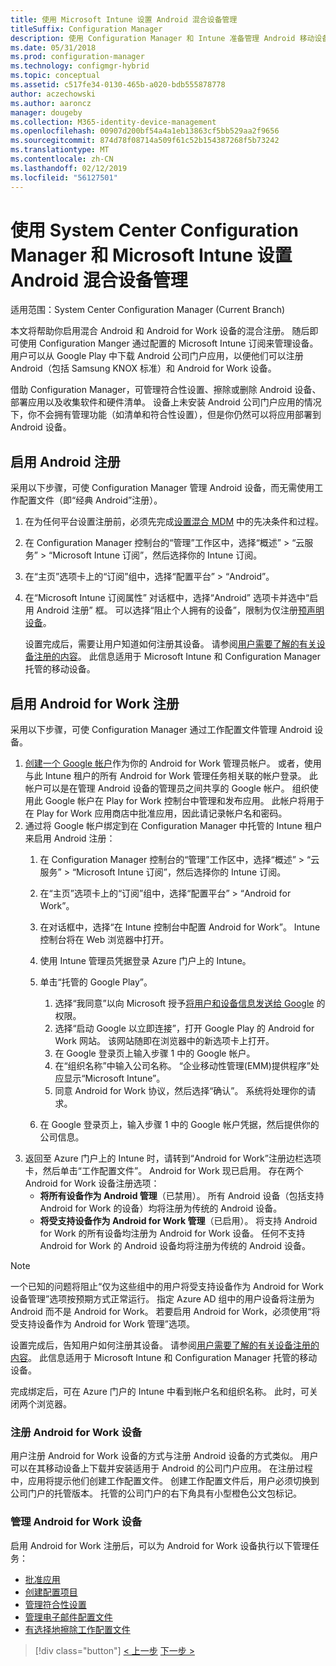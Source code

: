 ```yaml
---
title: 使用 Microsoft Intune 设置 Android 混合设备管理
titleSuffix: Configuration Manager
description: 使用 Configuration Manager 和 Intune 准备管理 Android 移动设备。
ms.date: 05/31/2018
ms.prod: configuration-manager
ms.technology: configmgr-hybrid
ms.topic: conceptual
ms.assetid: c517fe34-0130-465b-a020-bdb555878778
author: aczechowski
ms.author: aaroncz
manager: dougeby
ms.collection: M365-identity-device-management
ms.openlocfilehash: 00907d200bf54a4a1eb13863cf5bb529aa2f9656
ms.sourcegitcommit: 874d78f08714a509f61c52b154387268f5b73242
ms.translationtype: MT
ms.contentlocale: zh-CN
ms.lasthandoff: 02/12/2019
ms.locfileid: "56127501"
---
```

# <a name="set-up-android-hybrid-device-management-with-system-center-configuration-manager-and-microsoft-intune"></a>使用 System Center Configuration Manager 和 Microsoft Intune 设置 Android 混合设备管理

适用范围：System Center Configuration Manager (Current Branch)

本文将帮助你启用混合 Android 和 Android for Work 设备的混合注册。 随后即可使用 Configuration Manger 通过配置的 Microsoft Intune 订阅来管理设备。 用户可以从 Google Play 中下载 Android 公司门户应用，以便他们可以注册 Android（包括 Samsung KNOX 标准）和 Android for Work 设备。

借助 Configuration Manager，可管理符合性设置、擦除或删除 Android 设备、部署应用以及收集软件和硬件清单。 设备上未安装 Android 公司门户应用的情况下，你不会拥有管理功能（如清单和符合性设置），但是你仍然可以将应用部署到 Android 设备。  



## <a name="enable-android-enrollment"></a>启用 Android 注册  
采用以下步骤，可使 Configuration Manager 管理 Android 设备，而无需使用工作配置文件（即“经典 Android”注册）。

1. 在为任何平台设置注册前，必须先完成[设置混合 MDM](setup-hybrid-mdm.md) 中的先决条件和过程。  
2. 在 Configuration Manager 控制台的“管理”工作区中，选择“概述” > “云服务” > “Microsoft Intune 订阅”，然后选择你的 Intune 订阅。  
3. 在“主页”选项卡上的“订阅”组中，选择“配置平台” > “Android”。  
4. 在“Microsoft Intune 订阅属性” 对话框中，选择“Android” 选项卡并选中“启用 Android 注册” 框。 可以选择“阻止个人拥有的设备”，限制为仅注册[预声明设备](predeclare-devices-with-hardware-id.md)。

   设置完成后，需要让用户知道如何注册其设备。 请参阅[用户需要了解的有关设备注册的内容](/intune/end-user-educate)。 此信息适用于 Microsoft Intune 和 Configuration Manager 托管的移动设备。



## <a name="enable-android-for-work-enrollment"></a>启用 Android for Work 注册
采用以下步骤，可使 Configuration Manager 通过工作配置文件管理 Android 设备。

1. [创建一个 Google 帐户](https://accounts.google.com/SignUp)作为你的 Android for Work 管理员帐户。 或者，使用与此 Intune 租户的所有 Android for Work 管理任务相关联的帐户登录。 此帐户可以是在管理 Android 设备的管理员之间共享的 Google 帐户。 组织使用此 Google 帐户在 Play for Work 控制台中管理和发布应用。 此帐户将用于在 Play for Work 应用商店中批准应用，因此请记录帐户名和密码。
2. 通过将 Google 帐户绑定到在 Configuration Manager 中托管的 Intune 租户来启用 Android 注册：
   1. 在 Configuration Manager 控制台的“管理”工作区中，选择“概述” > “云服务” > “Microsoft Intune 订阅”，然后选择你的 Intune 订阅。
   2. 在“主页”选项卡上的“订阅”组中，选择“配置平台” > “Android for Work”。
   3. 在对话框中，选择“在 Intune 控制台中配置 Android for Work”。 Intune 控制台将在 Web 浏览器中打开。
   4. 使用 Intune 管理员凭据登录 Azure 门户上的 Intune。
   5. 单击“托管的 Google Play”。 
       1. 选择“我同意”以向 Microsoft 授予[将用户和设备信息发送给 Google](/intune/data-intune-sends-to-google) 的权限。
       2. 选择“启动 Google 以立即连接”，打开 Google Play 的 Android for Work 网站。 该网站随即在浏览器中的新选项卡上打开。
       3. 在 Google 登录页上输入步骤 1 中的 Google 帐户。
       4. 在“组织名称”中输入公司名称。 “企业移动性管理(EMM)提供程序”处应显示“Microsoft Intune”。 
       5. 同意 Android for Work 协议，然后选择“确认”。 系统将处理你的请求。

   6. 在 Google 登录页上，输入步骤 1 中的 Google 帐户凭据，然后提供你的公司信息。
3. 返回至 Azure 门户上的 Intune 时，请转到“Android for Work”注册边栏选项卡，然后单击“工作配置文件”。 Android for Work 现已启用。 存在两个 Android for Work 设备注册选项：
   - **将所有设备作为 Android 管理**（已禁用）。 所有 Android 设备（包括支持 Android for Work 的设备）均将注册为传统的 Android 设备。
   - **将受支持设备作为 Android for Work 管理**（已启用）。 将支持 Android for Work 的所有设备均注册为 Android for Work 设备。 任何不支持 Android for Work 的 Android 设备均将注册为传统的 Android 设备。

> [!NOTE]
> 一个已知的问题将阻止“仅为这些组中的用户将受支持设备作为 Android for Work 设备管理”选项按预期方式正常运行。 指定 Azure AD 组中的用户设备将注册为 Android 而不是 Android for Work。 若要启用 Android for Work，必须使用“将受支持设备作为 Android for Work 管理”选项。


设置完成后，告知用户如何注册其设备。 请参阅[用户需要了解的有关设备注册的内容](/intune/end-user-educate)。 此信息适用于 Microsoft Intune 和 Configuration Manager 托管的移动设备。

完成绑定后，可在 Azure 门户的 Intune 中看到帐户名和组织名称。 此时，可关闭两个浏览器。

### <a name="enroll-an-android-for-work-device"></a>注册 Android for Work 设备
用户注册 Android for Work 设备的方式与注册 Android 设备的方式类似。 用户可以在其移动设备上下载并安装适用于 Android 的公司门户应用。 在注册过程中，应用将提示他们创建工作配置文件。 创建工作配置文件后，用户必须切换到公司门户的托管版本。 托管的公司门户的右下角具有小型橙色公文包标记。

### <a name="manage-android-for-work-devices"></a>管理 Android for Work 设备
启用 Android for Work 注册后，可以为 Android for Work 设备执行以下管理任务：
- [批准应用](/sccm/mdm/deploy-use/creating-android-applications#approve-and-deploy-android-for-work-apps)
- [创建配置项目](/sccm/mdm/deploy-use/create-configuration-items-for-android-for-work-devices-managed-without-the-client)
- [管理符合性设置](/sccm/mdm/deploy-use/create-configuration-items-for-android-for-work-devices-managed-without-the-client)
- [管理电子邮件配置文件](/sccm/mdm/deploy-use/create-exchange-activesync-profiles)
- [有选择地擦除工作配置文件](/sccm/mdm/deploy-use/wipe-lock-reset-devices#selective-wipe)

> [!div class="button"]
> [< 上一步](create-service-connection-point.md)  [下一步 >](set-up-additional-management.md)
